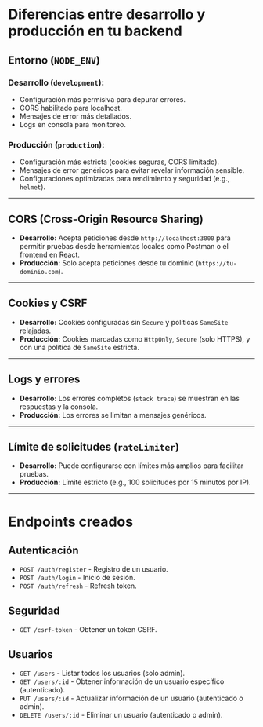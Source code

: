 # Diferencias entre desarrollo y producción en tu backend

## Entorno (`NODE_ENV`)

### Desarrollo (`development`):
- Configuración más permisiva para depurar errores.
- CORS habilitado para localhost.
- Mensajes de error más detallados.
- Logs en consola para monitoreo.

### Producción (`production`):
- Configuración más estricta (cookies seguras, CORS limitado).
- Mensajes de error genéricos para evitar revelar información sensible.
- Configuraciones optimizadas para rendimiento y seguridad (e.g., `helmet`).

---

## CORS (Cross-Origin Resource Sharing)

- **Desarrollo:** Acepta peticiones desde `http://localhost:3000` para permitir pruebas desde herramientas locales como Postman o el frontend en React.
- **Producción:** Solo acepta peticiones desde tu dominio (`https://tu-dominio.com`).

---

## Cookies y CSRF

- **Desarrollo:** Cookies configuradas sin `Secure` y políticas `SameSite` relajadas.
- **Producción:** Cookies marcadas como `HttpOnly`, `Secure` (solo HTTPS), y con una política de `SameSite` estricta.

---

## Logs y errores

- **Desarrollo:** Los errores completos (`stack trace`) se muestran en las respuestas y la consola.
- **Producción:** Los errores se limitan a mensajes genéricos.

---

## Límite de solicitudes (`rateLimiter`)

- **Desarrollo:** Puede configurarse con límites más amplios para facilitar pruebas.
- **Producción:** Límite estricto (e.g., 100 solicitudes por 15 minutos por IP).

---

# Endpoints creados

## Autenticación
- `POST /auth/register` - Registro de un usuario.
- `POST /auth/login` - Inicio de sesión.
- `POST /auth/refresh` - Refresh token.

## Seguridad
- `GET /csrf-token` - Obtener un token CSRF.

## Usuarios
- `GET /users` - Listar todos los usuarios (solo admin).
- `GET /users/:id` - Obtener información de un usuario específico (autenticado).
- `PUT /users/:id` - Actualizar información de un usuario (autenticado o admin).
- `DELETE /users/:id` - Eliminar un usuario (autenticado o admin).
